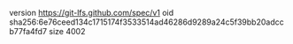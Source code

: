 version https://git-lfs.github.com/spec/v1
oid sha256:6e76ceed134c1715174f3533514ad46286d9289a24c5f39bb20adccb77fa4fd7
size 4002
